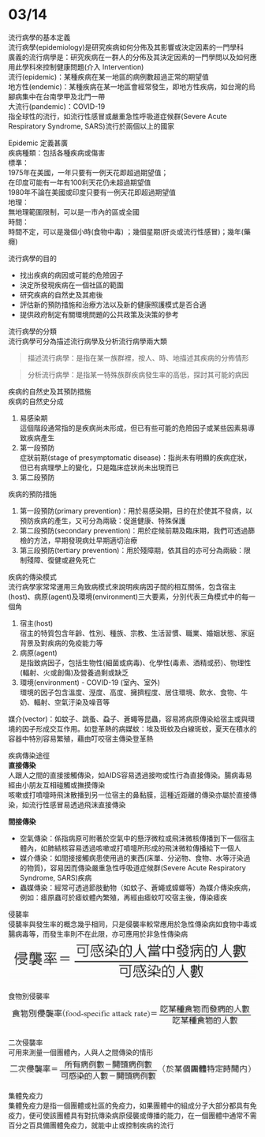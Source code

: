 03/14
===
流行病學的基本定義  
流行病學(epidemiology)是研究疾病如何分佈及其影響或決定因素的一門學科  
廣義的流行病學是：研究疾病在一群人的分佈及其決定因素的一門學問以及如何應用此學科來控制健康問題(介入 Intervention)  
流行(epidemic)：某種疾病在某一地區的病例數超過正常的期望值  
地方性(endemic)：某種疾病在某一地區會經常發生，即地方性疾病，如台灣的烏腳病集中在台南學甲及北門一帶  
大流行(pandemic)：COVID-19  
指全球性的流行，如流行性感冒或嚴重急性呼吸道症候群(Severe Acute Respiratory Syndrome, SARS)流行於兩個以上的國家  

Epidemic 定義甚廣  
疾病種類：包括各種疾病或傷害  
標準：  
1975年在美國，一年只要有一例天花即超過期望值；  
在印度可能有一年有100利天花仍未超過期望值  
1980年不論在美國或印度只要有一例天花即超過期望值  
地理：  
無地理範圍限制，可以是一市內的區或全國  
時間：  
時間不定，可以是幾個小時(食物中毒) ；幾個星期(肝炎或流行性感冒)；幾年(藥癮)  

流行病學的目的  
* 找出疾病的病因或可能的危險因子  
* 決定所發現疾病在一個社區的範圍  
* 研究疾病的自然史及其癒後  
* 評估新的預防措施和治療方法以及新的健康照護模式是否合適  
* 提供政府制定有關環境問題的公共政策及決策的參考  

流行病學的分類  
流行病學可分為描述流行病學及分析流行病學兩大類  

>描述流行病學：是指在某一族群裡，按人、時、地描述其疾病的分佈情形  

>分析流行病學：是指某一特殊族群疾病發生率的高低，探討其可能的病因  

疾病的自然史及其預防措施  
疾病的自然史分成  

1. 易感染期  
這個階段通常指的是疾病尚未形成，但已有些可能的危險因子或某些因素易導致疾病產生  
2. 第一段預防  
症狀前期(stage of presymptomatic disease)：指尚未有明顯的疾病症狀，但已有病理學上的變化，只是臨床症狀尚未出現而已  
3. 第二段預防  

疾病的預防措施  
1. 第一段預防(primary prevention)：用於易感染期，目的在於使其不發病，以預防疾病的產生，又可分為兩級：促進健康、特殊保護    
2. 第二段預防(secondary prevention)：用於症候前期及臨床期，我們可透過篩檢的方法，早期發現病灶早期適切治療  
3. 第三段預防(tertiary prevention)：用於殘障期，依其目的亦可分為兩級：限制殘障、復健或避免死亡  

疾病的傳染模式  
流行病學家常常運用三角致病模式來說明疾病因子間的相互關係，包含宿主(host)、病原(agent)及環境(environment)三大要素，分別代表三角模式中的每一個角  

1. 宿主(host)  
宿主的特質包含年齡、性別、種族、宗教、生活習慣、職業、婚姻狀態、家庭背景及對疾病的免疫能力等  
2. 病原(agent)  
是指致病因子，包括生物性(細菌或病毒)、化學性(毒素、酒精或菸)、物理性(輻射、火或創傷)及營養過剩或缺乏  
3. 環境(environment) - COVID-19 (室內、室外)  
環境的因子包含溫度、溼度、高度、擁擠程度、居住環境、飲水、食物、牛奶、輻射、空氣汙染及噪音等  

媒介(vector)：如蚊子、跳蚤、蝨子、蒼蠅等昆蟲，容易將病原傳染給宿主或與環境的因子形成交互作用。如登革熱的病媒蚊：埃及斑蚊及白線斑蚊，夏天在積水的容器中特別容易繁殖，藉由叮咬宿主傳染登革熱  

疾病傳染途徑  
**直接傳染**  
人跟人之間的直接接觸傳染，如AIDS容易透過接吻或性行為直接傳染。腸病毒易經由小朋友互相碰觸或撫摸傳染  
咳嗽或打噴嚏時飛沫散播到另一位宿主的鼻黏膜，這種近距離的傳染亦屬於直接傳染，如流行性感冒易透過飛沫直接傳染  

**間接傳染**  
* 空氣傳染：係指病原可附著於空氣中的懸浮微粒或飛沫微核傳播到下一個宿主體內，如肺結核容易透過咳嗽或打噴嚏所形成的飛沫微粒傳播給下一個人  
* 媒介傳染：如間接接觸病患使用過的東西(床單、分泌物、食物、水等汙染過的物質)，容易因而傳染嚴重急性呼吸道症候群(Severe Acute Respiratory Syndrome, SARS)疾病  
* 蟲媒傳染：經常可透過節肢動物（如蚊子、蒼蠅或蟑螂等）為媒介傳染疾病，例如：瘧原蟲可於瘧蚊體內繁殖，再經由瘧蚊叮咬宿主後，傳染瘧疾  

侵襲率  
侵襲率與發生率的概念幾乎相同，只是侵襲率較常應用於急性傳染病如食物中毒或腸病毒等，而發生率則不在此限，亦可應用於非急性傳染病  
![image](https://github.com/Henryliu880922/Ntunhs/blob/main/110%E4%B8%8B%E5%AD%B8%E6%9C%9F/pic/%E6%B5%81%E8%A1%8C%E7%97%85%E5%AD%B8-%E4%BE%B5%E8%A5%B2%E7%8E%87%E5%85%AC%E5%BC%8F.jpg)  

食物別侵襲率  
![image](https://github.com/Henryliu880922/Ntunhs/blob/main/110%E4%B8%8B%E5%AD%B8%E6%9C%9F/pic/%E6%B5%81%E8%A1%8C%E7%97%85%E5%AD%B8-%E9%A3%9F%E7%89%A9%E5%88%A5%E4%BE%B5%E8%A5%B2%E7%8E%87%E5%85%AC%E5%BC%8F.jpg)  

二次侵襲率  
可用來測量一個團體內，人與人之間傳染的情形  
![image](https://github.com/Henryliu880922/Ntunhs/blob/main/110%E4%B8%8B%E5%AD%B8%E6%9C%9F/pic/%E6%B5%81%E8%A1%8C%E7%97%85%E5%AD%B8-%E4%BA%8C%E6%AC%A1%E4%BE%B5%E8%A5%B2%E7%8E%87%E5%85%AC%E5%BC%8F.jpg)  

集體免疫力  
集體免疫力是指一個團體或社區的免疫力，如果團體中的組成分子大部分都具有免疫力，便可使該團體具有對抗傳染病原侵襲或傳播的能力，在一個團體中通常不需百分之百具備團體免疫力，就能中止或控制疾病的流行  

